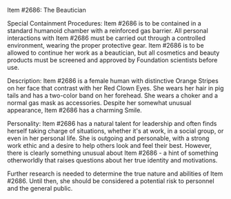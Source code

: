 Item #2686: The Beautician

Special Containment Procedures:
Item #2686 is to be contained in a standard humanoid chamber with a reinforced gas barrier. All personal interactions with Item #2686 must be carried out through a controlled environment, wearing the proper protective gear. Item #2686 is to be allowed to continue her work as a beautician, but all cosmetics and beauty products must be screened and approved by Foundation scientists before use.

Description:
Item #2686 is a female human with distinctive Orange Stripes on her face that contrast with her Red Clown Eyes. She wears her hair in pig tails and has a two-color band on her forehead. She wears a choker and a normal gas mask as accessories. Despite her somewhat unusual appearance, Item #2686 has a charming Smile.

Personality:
Item #2686 has a natural talent for leadership and often finds herself taking charge of situations, whether it's at work, in a social group, or even in her personal life. She is outgoing and personable, with a strong work ethic and a desire to help others look and feel their best. However, there is clearly something unusual about Item #2686 - a hint of something otherworldly that raises questions about her true identity and motivations.

Further research is needed to determine the true nature and abilities of Item #2686. Until then, she should be considered a potential risk to personnel and the general public.